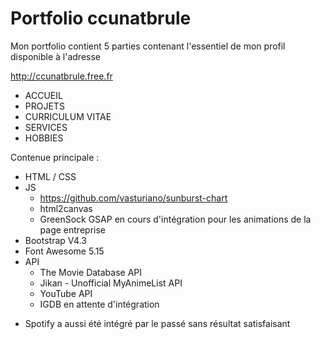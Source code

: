 # Portfolio ccunatbrule

Mon portfolio contient 5 parties contenant l'essentiel de mon profil disponible à l'adresse 

http://ccunatbrule.free.fr

- ACCUEIL
- PROJETS
- CURRICULUM VITAE
- SERVICES
- HOBBIES

Contenue principale :
- HTML / CSS
- JS
  - https://github.com/vasturiano/sunburst-chart 
  - html2canvas
  - GreenSock GSAP en cours d'intégration pour les animations de la page entreprise
- Bootstrap V4.3
- Font Awesome 5.15
- API
  - The Movie Database API
  - Jikan - Unofficial MyAnimeList API
  - YouTube API
  - IGDB en attente d'intégration
* Spotify a aussi été intégré par le passé sans résultat satisfaisant